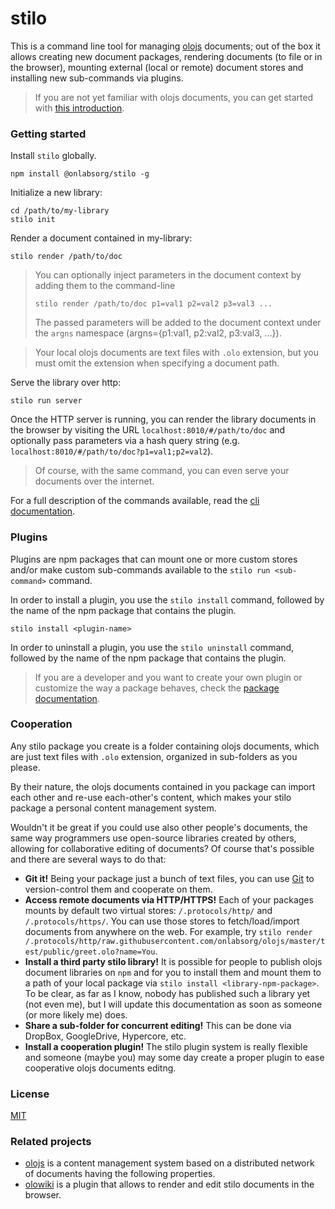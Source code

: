# stilo
This is a command line tool for managing [olojs] documents; out of the box it 
allows creating new document packages, rendering documents (to file or in 
the browser), mounting external (local or remote) document stores and installing
new sub-commands via plugins.

> If you are not yet familiar with olojs documents, you can get started with 
> [this introduction](https://github.com/onlabsorg/olojs/blob/master/docs/document.md).

### Getting started
Install `stilo` globally.

```
npm install @onlabsorg/stilo -g
```

Initialize a new library:

```
cd /path/to/my-library
stilo init
```

Render a document contained in my-library:

```
stilo render /path/to/doc
```

>   You can optionally inject parameters in the document context by adding them
>   to the command-line
>
>   `stilo render /path/to/doc p1=val1 p2=val2 p3=val3 ...`
>
>   The passed parameters will be added to the document context under the `argns`
>   namespace (argns={p1:val1, p2:val2, p3:val3, ...}).

>   Your local olojs documents are text files with `.olo` extension, but you 
>   must omit the extension when specifying a document path.

Serve the library over http:

```
stilo run server
```

Once the HTTP server is running, you can render the library documents in the browser
by visiting the URL `localhost:8010/#/path/to/doc` and optionally pass parameters
via a hash query string (e.g. `localhost:8010/#/path/to/doc?p1=val1;p2=val2`).

>   Of course, with the same command, you can even serve your documents over
>   the internet.

For a full description of the commands available, read the
[cli documentation](./docs/cli.md).


### Plugins
Plugins are npm packages that can mount one or more custom stores and/or make
custom sub-commands available to the `stilo run <sub-command>` command.

In order to install a plugin, you use the `stilo install` command, followed
by the name of the npm package that contains the plugin.

```
stilo install <plugin-name>
```

In order to uninstall a plugin, you use the `stilo uninstall` command, followed
by the name of the npm package that contains the plugin.

> If you are a developer and you want to create your own plugin or customize the
> way a package behaves, check the [package documentation](./package-template/README.md).


### Cooperation
Any stilo package you create is a folder containing olojs documents, which are
just text files with `.olo` extension, organized in sub-folders as you please.

By their nature, the olojs documents contained in you package can import 
each other and re-use each-other's content, which makes your stilo package a 
personal content management system. 

Wouldn't it be great if you could use also other people's documents, the same 
way programmers use open-source libraries created by others, allowing for 
collaborative editing of documents? Of course that's possible and there are 
several ways to do that:

* **Git it!** Being your package just a bunch of text files, you can use
  [Git](https://git-scm.com/) to version-control them and cooperate on them.
* **Access remote documents via HTTP/HTTPS!** Each of your packages mounts by
  default two virtual stores: `/.protocols/http/` and `/.protocols/https/`. You 
  can use those stores to fetch/load/import documents from anywhere on the web.
  For example, try `stilo render /.protocols/http/raw.githubusercontent.com/onlabsorg/olojs/master/test/public/greet.olo?name=You`.
* **Install a third party stilo library!** It is possible for people to publish
  olojs document libraries on `npm` and for you to install them and mount them 
  to a path of your local package via `stilo install <library-npm-package>`. To
  be clear, as far as I know, nobody has published such a library yet (not even me),
  but I will update this documentation as soon as someone (or more likely me)
  does.
* **Share a sub-folder for concurrent editing!** This can be done via DropBox,
  GoogleDrive, Hypercore, etc.
* **Install a cooperation plugin!** The stilo plugin system is really flexible
  and someone (maybe you) may some day create a proper plugin to ease 
  cooperative olojs documents editng.


### License
[MIT](https://opensource.org/licenses/MIT)


### Related projects

* [olojs] is a content management system based on a distributed network of 
  documents having the following properties.
* [olowiki] is a plugin that allows to render and edit stilo documents in the
  browser.


[olojs]: https://github.com/onlabsorg/olojs
[olowiki]: https://github.com/onlabsorg/olowiki